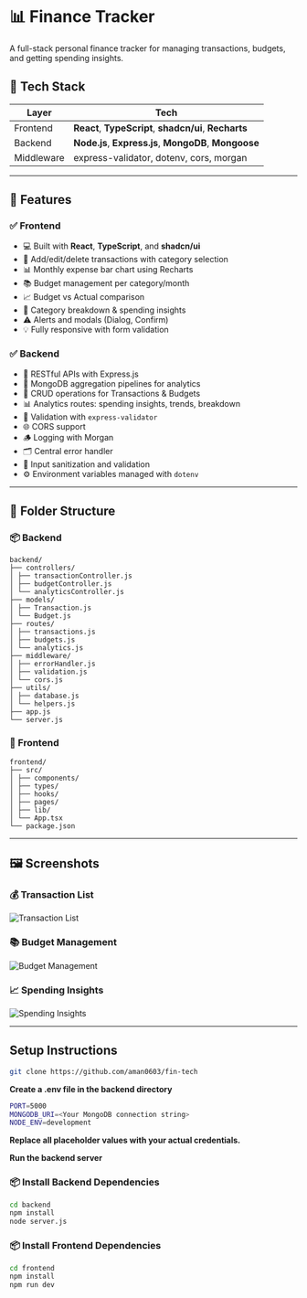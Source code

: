 # 📊 Finance Tracker

A full-stack personal finance tracker for managing transactions, budgets, and getting spending insights.

## 🧱 Tech Stack

| Layer      | Tech                                           |
|------------|------------------------------------------------|
| Frontend   | **React**, **TypeScript**, **shadcn/ui**, **Recharts** |
| Backend    | **Node.js**, **Express.js**, **MongoDB**, **Mongoose** |
| Middleware | express-validator, dotenv, cors, morgan        |

---

## 🚀 Features

### ✅ Frontend
- 💻 Built with **React**, **TypeScript**, and **shadcn/ui**
- 📅 Add/edit/delete transactions with category selection
- 📊 Monthly expense bar chart using Recharts
- 📚 Budget management per category/month
- 📈 Budget vs Actual comparison
- 📂 Category breakdown & spending insights
- ⚠️ Alerts and modals (Dialog, Confirm)
- 💡 Fully responsive with form validation

### ✅ Backend
- 🔧 RESTful APIs with Express.js
- 🧠 MongoDB aggregation pipelines for analytics
- 📎 CRUD operations for Transactions & Budgets
- 📊 Analytics routes: spending insights, trends, breakdown
- 🧪 Validation with `express-validator`
- 🌐 CORS support
- 🪵 Logging with Morgan
- 🗂️ Central error handler
- 🧼 Input sanitization and validation
- ⚙️ Environment variables managed with `dotenv`

---

## 📁 Folder Structure

### 📦 Backend

```
backend/
├── controllers/
│ ├── transactionController.js
│ ├── budgetController.js
│ └── analyticsController.js
├── models/
│ ├── Transaction.js
│ └── Budget.js
├── routes/
│ ├── transactions.js
│ ├── budgets.js
│ └── analytics.js
├── middleware/
│ ├── errorHandler.js
│ ├── validation.js
│ └── cors.js
├── utils/
│ ├── database.js
│ └── helpers.js
├── app.js
└── server.js
```


### 🧾 Frontend

```
frontend/
├── src/
│ ├── components/
│ ├── types/
│ ├── hooks/
│ ├── pages/
│ ├── lib/
│ └── App.tsx
└── package.json
```

---

## 🖼️ Screenshots

### 💰 Transaction List
![Transaction List](../public/transaction-list.png)

### 📚 Budget Management
![Budget Management](../public/budget.png)

### 📈 Spending Insights
![Spending Insights](../public/insights.png)

---


##  Setup Instructions

```bash
git clone https://github.com/aman0603/fin-tech
```

**Create a .env file in the backend directory**

```bash
PORT=5000
MONGODB_URI=<Your MongoDB connection string>
NODE_ENV=development
```

**Replace all placeholder values with your actual credentials.**

**Run the backend server**

### 📦 Install Backend Dependencies

```bash
cd backend
npm install
node server.js
```
### 📦 Install Frontend Dependencies

```bash
cd frontend
npm install
npm run dev
```



